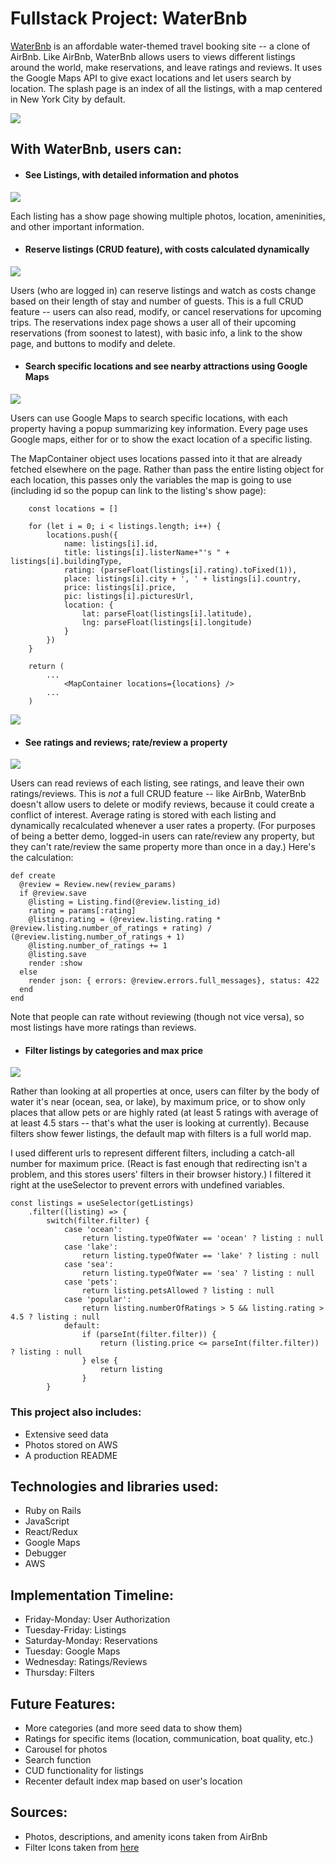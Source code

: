 # Fullstack Project: WaterBnb

[WaterBnb](https://waterbnb.onrender.com/) is an affordable water-themed travel booking site -- a clone of AirBnb.  Like AirBnb, WaterBnb allows users to views different listings around the world, make reservations, and leave ratings and reviews.  It uses the Google Maps API to give exact locations and let users search by location.  The splash page is an index of all the listings, with a map centered in New York City by default.

![](images/WaterBnb_splash.png)



## With WaterBnb, users can:

- #### See Listings, with detailed information and photos

![](images/listings_show_page.png)

Each listing has a show page showing multiple photos, location, ameninities, and other important information.

- #### Reserve listings (CRUD feature), with costs calculated dynamically

![](images/reservation_form.png)

Users (who are logged in) can reserve listings and watch as costs change based on their length of stay and number of guests.  This is a full CRUD feature -- users can also read, modify, or cancel reservations for upcoming trips.  The reservations index page shows a user all of their upcoming reservations (from soonest to latest), with basic info, a link to the show page, and buttons to modify and delete.



- #### Search specific locations and see nearby attractions using Google Maps

![](images/Google_map.png)

Users can use Google Maps to search specific locations, with each property having a popup summarizing key information.  Every page uses Google maps, either for or to show the exact location of a specific listing.

The MapContainer object uses locations passed into it that are already fetched elsewhere on the page.  Rather than pass the entire listing object for each location, this passes only the variables the map is going to use (including id so the popup can link to the listing's show page):

```
    const locations = []

    for (let i = 0; i < listings.length; i++) {
        locations.push({
            name: listings[i].id,
            title: listings[i].listerName+"'s " + listings[i].buildingType,
            rating: (parseFloat(listings[i].rating).toFixed(1)),
            place: listings[i].city + ', ' + listings[i].country,
            price: listings[i].price,
            pic: listings[i].picturesUrl,
            location: {
                lat: parseFloat(listings[i].latitude),
                lng: parseFloat(listings[i].longitude)
            }
        })
    }

    return (
        ...
            <MapContainer locations={locations} />
        ...
    )
```

![](images/Google_map)



- #### See ratings and reviews; rate/review a property

![](images/reviews.png)

Users can read reviews of each listing, see ratings, and leave their own ratings/reviews.  This is *not* a full CRUD feature -- like AirBnb, WaterBnb doesn't allow users to delete or modify reviews, because it could create a conflict of interest.  Average rating is stored with each listing and dynamically recalculated whenever a user rates a property.  (For purposes of being a better demo, logged-in users can rate/review any property, but they can't rate/review the same property more than once in a day.)  Here's the calculation:

```
def create
  @review = Review.new(review_params)
  if @review.save
    @listing = Listing.find(@review.listing_id)
    rating = params[:rating]
    @listing.rating = (@review.listing.rating * @review.listing.number_of_ratings + rating) / (@review.listing.number_of_ratings + 1)
    @listing.number_of_ratings += 1
    @listing.save
    render :show
  else
    render json: { errors: @review.errors.full_messages}, status: 422
  end
end
```

Note that people can rate without reviewing (though not vice versa), so most listings have more ratings than reviews.


- #### Filter listings by categories and max price

![](images/Filter.png)

Rather than looking at all properties at once, users can filter by the body of water it's near (ocean, sea, or lake), by maximum price, or to show only places that allow pets or are highly rated (at least 5 ratings with average of at least 4.5 stars -- that's what the user is looking at currently).  Because filters show fewer listings, the default map with filters is a full world map.

I used different urls to represent different filters, including a catch-all number for maximum price.  (React is fast enough that redirecting isn't a problem, and this stores users' filters in their browser history.)  I filtered it right at the useSelector to prevent errors with undefined variables.

```
const listings = useSelector(getListings)
    .filter((listing) => {
        switch(filter.filter) {
            case 'ocean':
                return listing.typeOfWater == 'ocean' ? listing : null
            case 'lake':
                return listing.typeOfWater == 'lake' ? listing : null
            case 'sea':
                return listing.typeOfWater == 'sea' ? listing : null
            case 'pets':
                return listing.petsAllowed ? listing : null
            case 'popular':
                return listing.numberOfRatings > 5 && listing.rating > 4.5 ? listing : null
            default:
                if (parseInt(filter.filter)) {
                    return (listing.price <= parseInt(filter.filter)) ? listing : null
                } else {
                    return listing
                }
        }
```

### This project also includes:
- Extensive seed data
- Photos stored on AWS
- A production README

## Technologies and libraries used:
- Ruby on Rails
- JavaScript
- React/Redux
- Google Maps
- Debugger
- AWS

## Implementation Timeline:
- Friday-Monday: User Authorization
- Tuesday-Friday: Listings
- Saturday-Monday: Reservations
- Tuesday: Google Maps
- Wednesday: Ratings/Reviews
- Thursday: Filters

## Future Features:
- More categories (and more seed data to show them)
- Ratings for specific items (location, communication, boat quality, etc.)
- Carousel for photos
- Search function
- CUD functionality for listings
- Recenter default index map based on user's location

## Sources:
- Photos, descriptions, and amenity icons taken from AirBnb
- Filter Icons taken from [here](https://www.flaticon.com/)
